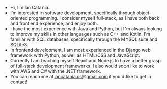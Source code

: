 - Hi, I’m Ian Catania.
- I’m interested in software development, specifically through object-oriented programming. I consider myself full-stack, as I have both back and front end experience, and enjoy both. 
- I have the most experience with Java and Python, but I'm always looking to improve my skills in other languages such as C++ and Kotlin. I'm familiar with SQL databases, specifically through the MYSQL suite and SQLite3.
- In frontend development, I am most experienced in the Django web framework with Python, as well as HTML/CSS and JavaScript. 
- Currently I am teaching myself React and Node.js to have a better grasp of full-stack development frameworks. I also would soon like to work with AWS and C# with the .NET framework.
- You can reach me at iancatania.cs@gmail.com if you'd like to get in contact!


<!---
iancatania/iancatania is a ✨ special ✨ repository because its `README.md` (this file) appears on your GitHub profile.
You can click the Preview link to take a look at your changes.
--->
